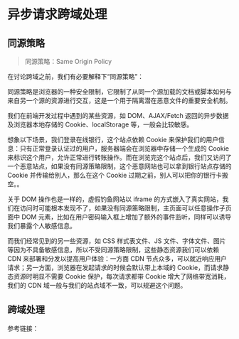 # 异步请求跨域处理

## 同源策略

> 同源策略：Same Origin Policy

在讨论跨域之前，我们有必要解释下“同源策略”：

同源策略是浏览器的一种安全限制，它限制了从同一个源加载的文档或脚本如何与来自另一个源的资源进行交互，这是一个用于隔离潜在恶意文件的重要安全机制。

我们在前端开发过程中遇到的某些资源，如 DOM、AJAX/Fetch 返回的异步数据及浏览器本地存储的 Cookie、localStorage 等，一般会比较敏感。

想象以下场景，我们登录在线银行，这个站点依赖 Cookie 来保护我们的用户信息：只有正常登录认证过的用户，服务器端会在浏览器中存储一个生成的 Cookie 来标识这个用户，允许正常进行转账操作。而在浏览完这个站点后，我们又访问了一个恶意站点，如果没有同源策略限制，这个恶意网站也可以拿到银行站点存储的 Cookie 并传输给别人，那么在这个 Cookie 过期之前，别人可以把你的银行卡搬空。。

关于 DOM 操作也是一样的，虚假钓鱼网站以 iframe 的方式嵌入了真实网站，我们在访问时可能根本发现不了，如果没有同源策略限制，主页面可以任意操作子页面中 DOM 元素，比如在用户密码输入框上增加了额外的事件监听，同样可以诱导我们暴露个人敏感信息。

而我们经常见到的另一些资源，如 CSS 样式表文件、JS 文件、字体文件、图片等因为不具备敏感信息，所以不受同源策略限制，这些静态资源我们可以依赖 CDN 来部署和分发以提高用户体验：一方面 CDN 节点众多，可以就近响应用户请求；另一方面，浏览器在发起请求的时候会默认带上本域的 Cookie，而请求静态资源时明显不需要 Cookie 保护，每次请求都带 Cookie 增大了网络带宽消耗，我们的 CDN 域一般与我们的站点域不一致，可以规避这个问题。

## 跨域处理



参考链接：

[浏览器跨域方法与基于Fetch的Web请求最佳实践]: https://segmentfault.com/a/1190000006095018
[浏览器的同源策略]: https://developer.mozilla.org/zh-CN/docs/Web/Security/Same-origin_policy

